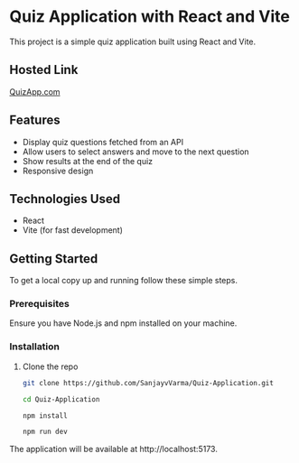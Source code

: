# Quiz Application with React and Vite

This project is a simple quiz application built using React and Vite.

## Hosted Link 
[QuizApp.com](https://quiz-application-three-ruddy.vercel.app/)

## Features

- Display quiz questions fetched from an API
- Allow users to select answers and move to the next question
- Show results at the end of the quiz
- Responsive design

## Technologies Used

- React
- Vite (for fast development)

## Getting Started

To get a local copy up and running follow these simple steps.

### Prerequisites

Ensure you have Node.js and npm installed on your machine.

### Installation

1. Clone the repo
   ```sh
   git clone https://github.com/SanjayvVarma/Quiz-Application.git

   cd Quiz-Application

   npm install 

   npm run dev

The application will be available at http://localhost:5173.

